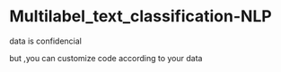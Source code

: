 # Multilabel_text_classification-NLP

data is confidencial

but ,you can customize code according to your data

